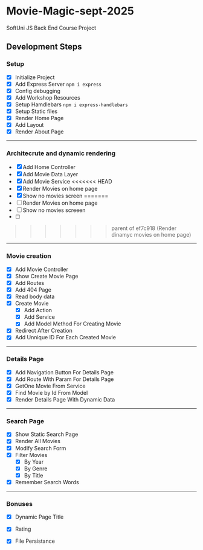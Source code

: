 # Movie-Magic-sept-2025
SoftUni JS Back End Course Project

## Development Steps

### Setup
 - [x] Initialize Project
 - [x] Add Express Server `npm i express`
 - [x] Config debugging
 - [x] Add Workshop Resources
 - [x] Setup Hamdlebars `npm i express-handlebars` 
 - [x] Setup Static files
 - [x] Render Home Page
 - [x] Add Layout
 - [x] Render About Page
---
### Architecrute and dynamic rendering
 - [x] Add Home Controller
 - [x] Add Movie Data Layer
 - [x] Add Movie Service
<<<<<<< HEAD
 - [x] Render Movies on home page
 - [x] Show no movies screen
=======
 - [ ] Render Movies on home page
 - [ ] Show no movies screeen
 - [ ] 
>>>>>>> parent of ef7c918 (Render dinamyc movies on home page)
 ---
### Movie creation
 - [x] Add Movie Controller
 - [x] Show Create Movie Page
 - [x] Add Routes
 - [x] Add 404 Page
 - [x] Read body data
 - [x] Create Movie 
    - [x] Add Action
    - [x] Add Service
    - [x] Add Model Method For Creating Movie
 - [x] Redirect After Creation
 - [x] Add Unnique ID For Each Created Movie
---
### Details Page
 - [x] Add Navigation Button For Details Page
 - [x] Add Route With Param For Details Page
 - [x] GetOne Movie From Service
 - [x] Find Movie by Id From Model
 - [x] Render Details Page With Dynamic Data
---
### Search Page
 - [x] Show Static Search Page
 - [x] Render All Movies 
 - [x] Modify Search Form
 - [x] Filter Movies
   - [x] By Year
   - [x] By Genre
   - [x] By Title
 - [x] Remember Search Words

---
### Bonuses
 - [x] Dynamic Page Title
 - [x] Rating
 - [x] File Persistance


